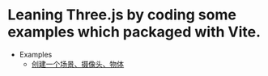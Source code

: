 # Leaning Three.js by coding some examples which packaged with Vite.

- Examples
  - [创建一个场景、摄像头、物体](https://github.com/mcc1999/learning-threejs/examples/01.html)
  